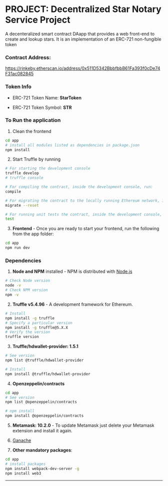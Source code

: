 # **PROJECT: Decentralized Star Notary Service Project** 
A decenteralized smart contract DAapp that provides a web front-end to create and lookup stars. It is an implementation of an ERC-721 non-fungible token

### **Contract Address:**
https://rinkeby.etherscan.io/address/0x511D5342BbbfbbB61Fa393f0cDe74F31ac082845 

### **Token Info**

- ERC-721 Token Name: **StarToken**

- ERC-721 Token Symbol: **STR**


### **To Run the application** 
1. Clean the frontend 
```bash
cd app
# install all modules listed as dependencies in package.json
npm install
```


2. Start Truffle by running
```bash
# For starting the development console
truffle develop
# truffle console

# For compiling the contract, inside the development console, run:
compile

# For migrating the contract to the locally running Ethereum network, inside the development console
migrate --reset

# For running unit tests the contract, inside the development console, run:
test
```

3. **Frontend** - Once you are ready to start your frontend, run the following from the app folder:
```bash
cd app
npm run dev
```

### **Dependencies**
1. **Node and NPM** installed - NPM is distributed with [Node.js](https://www.npmjs.com/get-npm)
```bash
# Check Node version
node -v
# Check NPM version
npm -v
```


2. **Truffle v5.4.96** - A development framework for Ethereum. 
```bash
# Install
npm install -g truffle
# Specify a particular version
npm install -g truffle@5.X.X
# Verify the version
truffle version
```

3. **Truffle/hdwallet-provider: 1.5.1** 
```bash
# See version
npm list @truffle/hdwallet-provider

# Install
npm install @truffle/hdwallet-provider
``` 

4. **Openzeppelin/contracts** 
```bash
cd app
# See version 
npm list @openzeppelin/contracts

# npm install 
npm install @openzeppelin/contracts
```
5. **Metamask: 10.2.0** - To update Metamask just delete your Metamask extension and install it again.


6. [Ganache](https://www.trufflesuite.com/ganache)

7. **Other mandatory packages**:
```bash
cd app
# install packages
npm install webpack-dev-server -g
npm install web3
```


---



